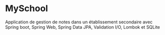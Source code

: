 # MySchool
Application de gestion de notes dans un établissement secondaire avec Spring boot, Spring Web, Spring Data JPA, Validation I/O, Lombok et SQLite
